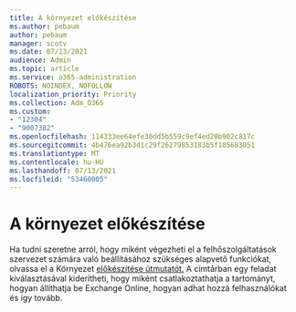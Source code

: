 ```yaml
---
title: A környezet előkészítése
ms.author: pebaum
author: pebaum
manager: scotv
ms.date: 07/13/2021
audience: Admin
ms.topic: article
ms.service: o365-administration
ROBOTS: NOINDEX, NOFOLLOW
localization_priority: Priority
ms.collection: Adm_O365
ms.custom:
- "12304"
- "9007382"
ms.openlocfilehash: 114333ee64efe30dd5b559c9ef4ed20b902c817c
ms.sourcegitcommit: 4b476ea92b3d1c29f26279853183b5f185683051
ms.translationtype: MT
ms.contentlocale: hu-HU
ms.lasthandoff: 07/13/2021
ms.locfileid: "53460005"
---
```

# <a name="prepare-your-environment"></a>A környezet előkészítése

Ha tudni szeretne arról, hogy miként végezheti el a felhőszolgáltatások szervezet számára való beállításához szükséges alapvető funkciókat, olvassa el a Környezet [előkészítése útmutatót.](https://admin.microsoft.com/adminportal/home#/modernonboarding/prepareyourenvironment) A címtárban egy feladat kiválasztásával kiderítheti, hogy miként csatlakoztathatja a tartományt, hogyan állíthatja be Exchange Online, hogyan adhat hozzá felhasználókat és így tovább.     
